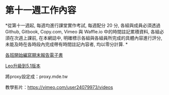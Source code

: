 # 第十一週工作內容

*從第十一週起, 每週均進行課堂實作考試, 每週配分 20 分, 各組與成員必須透過 Github, Gitbook, Copy.com, Vimeo 與 Waffle.io 中的時間註記累積資料, 各組必須在次週上課前, 在本網誌中, 明確標示各組與各組員所完成的具體內容進行評分, 未能及時在各時段內完成帶有時間註記內容者, 均以零分計算.
*


[各班開始編寫期末報告電子書](http://wordpress-2015course.rhcloud.com/?p=1393)

[Leo升級到5.1版本](http://wordpress-2015course.rhcloud.com/?p=1387)

將proxy設定成：proxy.mde.tw

教學影片：https://vimeo.com/user24079973/videos